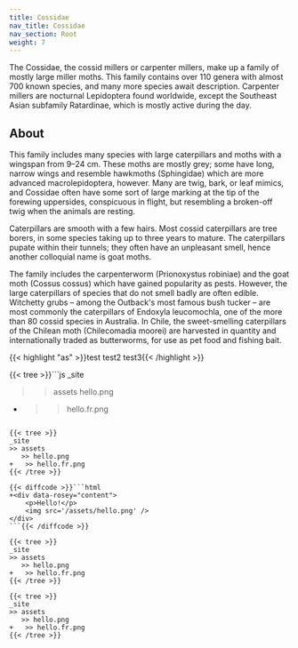 ```yaml
---
title: Cossidae
nav_title: Cossidae
nav_section: Root
weight: 7
---
```

The Cossidae, the cossid millers or carpenter millers, make up a family of mostly large miller moths. This family contains over 110 genera with almost 700 known species, and many more species await description. Carpenter millers are nocturnal Lepidoptera found worldwide, except the Southeast Asian subfamily Ratardinae, which is mostly active during the day.

## About

This family includes many species with large caterpillars and moths with a wingspan from 9–24 cm. These moths are mostly grey; some have long, narrow wings and resemble hawkmoths (Sphingidae) which are more advanced macrolepidoptera, however. Many are twig, bark, or leaf mimics, and Cossidae often have some sort of large marking at the tip of the forewing uppersides, conspicuous in flight, but resembling a broken-off twig when the animals are resting.

Caterpillars are smooth with a few hairs. Most cossid caterpillars are tree borers, in some species taking up to three years to mature. The caterpillars pupate within their tunnels; they often have an unpleasant smell, hence another colloquial name is goat moths.

The family includes the carpenterworm (Prionoxystus robiniae) and the goat moth (Cossus cossus) which have gained popularity as pests. However, the large caterpillars of species that do not smell badly are often edible. Witchetty grubs – among the Outback's most famous bush tucker – are most commonly the caterpillars of Endoxyla leucomochla, one of the more than 80 cossid species in Australia. In Chile, the sweet-smelling caterpillars of the Chilean moth (Chilecomadia moorei) are harvested in quantity and internationally traded as butterworms, for use as pet food and fishing bait.

{{< highlight "as" >}}test
test2
test3{{< /highlight >}}

{{< tree >}}```js
_site
>> assets
   >> hello.png
+   >> hello.fr.png
```{{< /tree >}}

{{< tree >}}
_site
>> assets
   >> hello.png
+   >> hello.fr.png
{{< /tree >}}

{{< diffcode >}}```html
+<div data-rosey="content">
    <p>Hello!</p>
    <img src='/assets/hello.png' />
</div>
```{{< /diffcode >}}

{{< tree >}}
_site
>> assets
   >> hello.png
+   >> hello.fr.png
{{< /tree >}}

{{< tree >}}
_site
>> assets
   >> hello.png
+   >> hello.fr.png
{{< /tree >}}